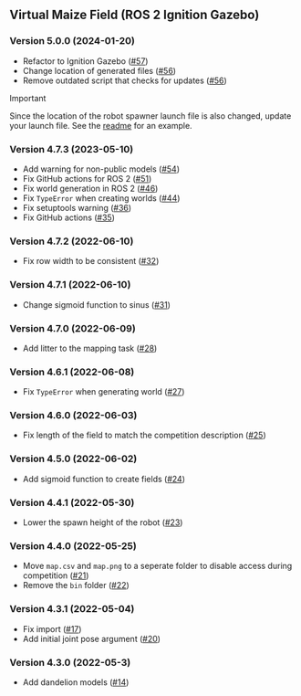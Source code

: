 ## Virtual Maize Field (ROS 2 Ignition Gazebo)

### Version 5.0.0 (2024-01-20)
* Refactor to Ignition Gazebo ([#57](https://github.com/FieldRobotEvent/virtual_maize_field/pull/57))
* Change location of generated files ([#56](https://github.com/FieldRobotEvent/virtual_maize_field/pull/56))
* Remove outdated script that checks for updates ([#56](https://github.com/FieldRobotEvent/virtual_maize_field/pull/56))

> [!IMPORTANT]  
> Since the location of the robot spawner launch file is also changed, update your launch file. See the [readme](README.md) for an example.

### Version 4.7.3 (2023-05-10)
* Add warning for non-public models ([#54](https://github.com/FieldRobotEvent/virtual_maize_field/pull/54))
* Fix GitHub actions for ROS 2 ([#51](https://github.com/FieldRobotEvent/virtual_maize_field/pull/51))
* Fix world generation in ROS 2 ([#46](https://github.com/FieldRobotEvent/virtual_maize_field/pull/46))
* Fix `TypeError` when creating worlds ([#44](https://github.com/FieldRobotEvent/virtual_maize_field/pull/44))
* Fix setuptools warning ([#36](https://github.com/FieldRobotEvent/virtual_maize_field/pull/36))
* Fix GitHub actions ([#35](https://github.com/FieldRobotEvent/virtual_maize_field/pull/35))

### Version 4.7.2 (2022-06-10)
* Fix row width to be consistent ([#32](https://github.com/FieldRobotEvent/virtual_maize_field/pull/32))

### Version 4.7.1 (2022-06-10)
* Change sigmoid function to sinus ([#31](https://github.com/FieldRobotEvent/virtual_maize_field/pull/31))

### Version 4.7.0 (2022-06-09)
* Add litter to the mapping task ([#28](https://github.com/FieldRobotEvent/virtual_maize_field/pull/28))

### Version 4.6.1 (2022-06-08)
* Fix `TypeError` when generating world ([#27](https://github.com/FieldRobotEvent/virtual_maize_field/pull/27))

### Version 4.6.0 (2022-06-03)
* Fix length of the field to match the competition description ([#25](https://github.com/FieldRobotEvent/virtual_maize_field/pull/25))

### Version 4.5.0 (2022-06-02)
* Add sigmoid function to create fields ([#24](https://github.com/FieldRobotEvent/virtual_maize_field/pull/24))

### Version 4.4.1 (2022-05-30)
* Lower the spawn height of the robot ([#23](https://github.com/FieldRobotEvent/virtual_maize_field/pull/23))

### Version 4.4.0 (2022-05-25)
* Move `map.csv` and `map.png` to a seperate folder to disable access during competition ([#21](https://github.com/FieldRobotEvent/virtual_maize_field/pull/21))
* Remove the `bin` folder ([#22](https://github.com/FieldRobotEvent/virtual_maize_field/pull/22))

### Version 4.3.1 (2022-05-04)
* Fix import ([#17](https://github.com/FieldRobotEvent/virtual_maize_field/pull/17))
* Add initial joint pose argument ([#20](https://github.com/FieldRobotEvent/virtual_maize_field/pull/20))

### Version 4.3.0 (2022-05-3)
* Add dandelion models ([#14](https://github.com/FieldRobotEvent/virtual_maize_field/pull/14))

